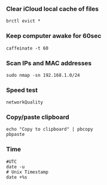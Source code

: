 ### Clear iCloud local cache of files

```
brctl evict *
```

### Keep computer awake for 60sec

```
caffeinate -t 60
```

### Scan IPs and MAC addresses

```
sudo nmap -sn 192.168.1.0/24
```

### Speed test

```
networkQuality
```

### Copy/paste clipboard

```
echo "Copy to clipboard" | pbcopy
pbpaste
```

### Time

```
#UTC
date -u
# Unix Timestamp
date +%s
```
